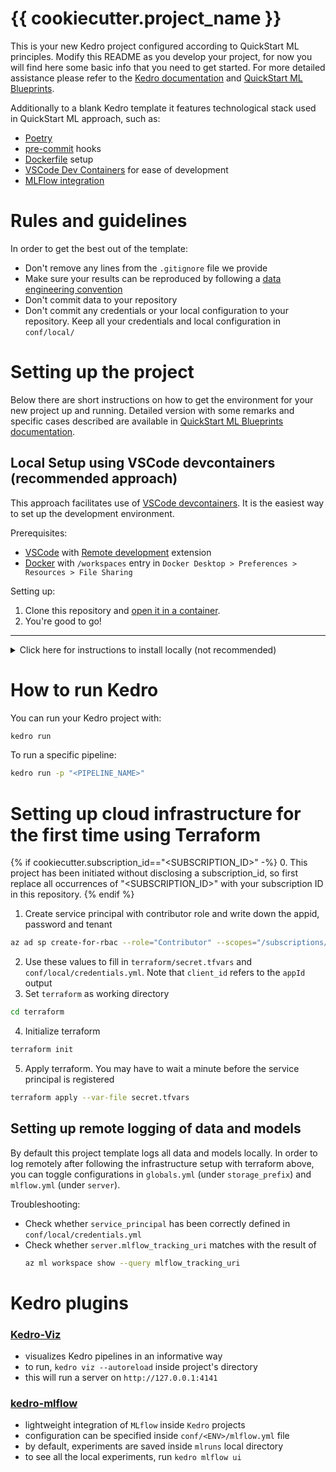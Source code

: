 # {{ cookiecutter.project_name }}

This is your new Kedro project configured according to QuickStart ML principles. Modify this README as you develop your project, for now you will find here some basic info that you need to get started. For more detailed assistance please refer to the [Kedro documentation](https://kedro.readthedocs.io/en/stable/index.html) and [QuickStart ML Blueprints](https://github.com/getindata/quickstart-ml-blueprints).

Additionally to a blank Kedro template it features technological stack used in QuickStart ML approach, such as:
  - [Poetry](https://python-poetry.org/)
  - [pre-commit](https://pre-commit.com/) hooks
  - [Dockerfile](https://docs.docker.com/engine/reference/builder/) setup
  - [VSCode Dev Containers](https://code.visualstudio.com/docs/devcontainers/containers) for ease of development
  - [MLFlow integration](https://kedro-mlflow.readthedocs.io/en/stable/)

# Rules and guidelines

In order to get the best out of the template:

* Don't remove any lines from the `.gitignore` file we provide
* Make sure your results can be reproduced by following a [data engineering convention](https://kedro.readthedocs.io/en/stable/faq/faq.html#what-is-data-engineering-convention)
* Don't commit data to your repository
* Don't commit any credentials or your local configuration to your repository. Keep all your credentials and local configuration in `conf/local/`

# Setting up the project

Below there are short instructions on how to get the environment for your new project up and running. Detailed version with some remarks and specific cases described are available in [QuickStart ML Blueprints documentation](https://github.com/getindata/quickstart-ml-blueprints).

## Local Setup using VSCode devcontainers (recommended approach)
This approach facilitates use of [VSCode devcontainers](https://code.visualstudio.com/docs/devcontainers/containers). It is the easiest way to set up the development environment. 

Prerequisites:
* [VSCode](https://code.visualstudio.com/) with [Remote development](https://marketplace.visualstudio.com/items?itemName=ms-vscode-remote.vscode-remote-extensionpack) extension
* [Docker](https://www.docker.com/) with `/workspaces` entry in `Docker Desktop > Preferences > Resources > File Sharing`

Setting up:
1. Clone this repository and [open it in a container](https://code.visualstudio.com/docs/devcontainers/containers#_quick-start-open-an-existing-folder-in-a-container).
2. You're good to go!

---

<details>
  <summary>Click here for instructions to install locally (not recommended)</summary>

  ## Local Manual Setup

  The project is using pyenv Python version management. It lets you easily install and switch between multiple versions of Python. To install pyenv, follow [these steps](https://github.com/pyenv/pyenv#installation=) for your operating system.

  To install a specific Python version use this command:
  ```bash
  pyenv install 3.8.16
  pyenv shell 3.8.16
  ```

  ### Virtual environment

  It is recommended to create a virtual environment in your project:
  ```
  python -m venv venv
  source ./venv/bin/activate
  ```

  ### Installing dependencies with Poetry

  To install libraries declared in the pyproject.toml you need to have `Poetry` installed. Install it from [here](https://python-poetry.org/docs/#installing-with-the-official-installer) and then run this command:
  ```bash
  poetry install
  ```

  To add and install dependencies with:
  ```bash
  # dependencies
  poetry add <package_name>

  # dev dependencies
  poetry add -D <package_name>
  ```

  ### Setting up Azure CLI
  Login and configure workspace and follow the instructions to log in to azure through the browser using a device code:
  ```bash
  az login --use-device-code
  az account set --subscription {{ cookiecutter.subscription_id }}
  az configure --defaults workspace= {{ cookiecutter.azure_prefix }}-mlw group={{ cookiecutter.azure_prefix }}-rg location={{ cookiecutter.azure_location }}
  ```
</details>

# How to run Kedro

You can run your Kedro project with:

```bash
kedro run
```

To run a specific pipeline:
```bash
kedro run -p "<PIPELINE_NAME>"
```

# Setting up cloud infrastructure for the first time using Terraform
{% if cookiecutter.subscription_id=="<SUBSCRIPTION_ID>" -%}
0. This project has been initiated without disclosing a subscription_id, so first replace all occurrences of "<SUBSCRIPTION_ID>" with your subscription ID in this repository. {% endif %}
1. Create service principal with contributor role and write down the appid, password and tenant 
```bash
az ad sp create-for-rbac --role="Contributor" --scopes="/subscriptions/{{ cookiecutter.subscription_id }}"
```
2. Use these values to fill in `terraform/secret.tfvars` and `conf/local/credentials.yml`. Note that `client_id` refers to the `appId` output
3. Set `terraform` as working directory
```bash
cd terraform
```
4. Initialize terraform
```bash
terraform init
```
5. Apply terraform. You may have to wait a minute before the service principal is registered
```bash
terraform apply --var-file secret.tfvars
```

## Setting up remote logging of data and models
By default this project template logs all data and models locally. In order to log remotely after following the infrastructure setup with terraform above, you can toggle configurations in `globals.yml` (under `storage_prefix`) and `mlflow.yml` (under `server`).

Troubleshooting:
* Check whether `service_principal` has been correctly defined in `conf/local/credentials.yml`
* Check whether `server.mlflow_tracking_uri` matches with the result of 
  ```bash
  az ml workspace show --query mlflow_tracking_uri
  ```

# Kedro plugins
### [Kedro-Viz](https://github.com/kedro-org/kedro-viz)
- visualizes Kedro pipelines in an informative way
- to run, `kedro viz --autoreload` inside project's directory
- this will run a server on `http://127.0.0.1:4141`


### [kedro-mlflow](https://github.com/Galileo-Galilei/kedro-mlflow)
- lightweight integration of `MLflow` inside `Kedro` projects
- configuration can be specified inside `conf/<ENV>/mlflow.yml` file
- by default, experiments are saved inside `mlruns` local directory
- to see all the local experiments, run `kedro mlflow ui`
